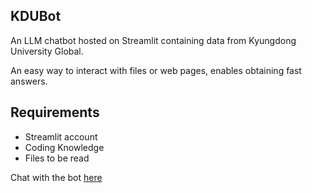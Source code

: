 ## KDUBot
 An LLM chatbot hosted on Streamlit containing data from Kyungdong University Global.

 An easy way to interact with files or web pages, enables obtaining fast answers.

 ## Requirements
* Streamlit account
* Coding Knowledge
* Files to be read

Chat with the bot [here](https://kdubot.streamlit.app/)
